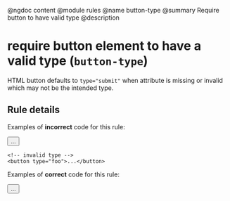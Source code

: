 @ngdoc content
@module rules
@name button-type
@summary Require button to have valid type
@description

# require button element to have a valid type (`button-type`)

HTML button defaults to `type="submit"` when attribute is missing or invalid
which may not be the intended type.

## Rule details

Examples of **incorrect** code for this rule:

<validate name="incorrenct" rules="button-type">
    <!-- missing type -->
    <button>...</button>

    <!-- invalid type -->
    <button type="foo">...</button>

</validate>

Examples of **correct** code for this rule:

<validate name="correct" rules="button-type">
    <button type="button">...</button>
</validate>
